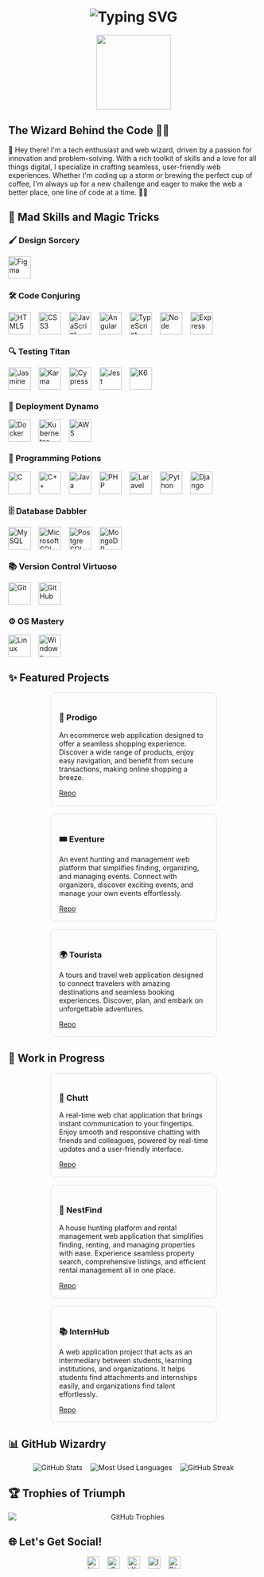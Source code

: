 <h1 align="center">
  <img src="https://readme-typing-svg.herokuapp.com?font=Fira+Code&size=30&pause=1000&color=4169E1&width=435&lines=Welcome+to+my+GitHub!;I+am+M.+A.+Leli!" alt="Typing SVG" />
</h1>

<div align="center">
  <img src="https://media.giphy.com/media/qgQUggAC3Pfv687qPC/giphy.gif" width="auto" height="150" />
</div>

## The Wizard Behind the Code 🧙‍♂️

👋 Hey there! I'm a tech enthusiast and web wizard, driven by a passion for innovation and problem-solving. With a rich toolkit of skills and a love for all things digital, I specialize in crafting seamless, user-friendly web experiences. Whether I'm coding up a storm or brewing the perfect cup of coffee, I'm always up for a new challenge and eager to make the web a better place, one line of code at a time. 🚀✨

## 🎨 Mad Skills and Magic Tricks

### 🖌️ Design Sorcery

<div style="display: flex; align-items: center; justify-content: flex-start; gap: 1rem; flex-wrap: wrap;">
    <img src="https://cdn.jsdelivr.net/gh/devicons/devicon@latest/icons/figma/figma-original.svg" alt="Figma" width="45px"/>
</div>

### 🛠️ Code Conjuring

<div style="display: flex; align-items: center; justify-content: flex-start; gap: 1rem; flex-wrap: wrap;">
    <img src="https://cdn.jsdelivr.net/gh/devicons/devicon@latest/icons/html5/html5-original.svg" alt="HTML5" width="45px"/>
    <img src="https://cdn.jsdelivr.net/gh/devicons/devicon@latest/icons/css3/css3-original.svg" alt="CSS3" width="45px"/>
    <img src="https://cdn.jsdelivr.net/gh/devicons/devicon@latest/icons/javascript/javascript-original.svg" alt="JavaScript" width="45px"/>
    <img src="https://cdn.jsdelivr.net/gh/devicons/devicon@latest/icons/angular/angular-original.svg" alt="Angular" width="45px"/>
    <img src="https://cdn.jsdelivr.net/gh/devicons/devicon@latest/icons/typescript/typescript-original.svg" alt="TypeScript" width="45px"/>
    <img src="https://cdn.jsdelivr.net/gh/devicons/devicon@latest/icons/nodejs/nodejs-original.svg" alt="Node" width="45px"/>
    <img src="https://cdn.jsdelivr.net/gh/devicons/devicon@latest/icons/express/express-original.svg" alt="Express" width="45px"/>
</div>

### 🔍 Testing Titan

<div style="display: flex; align-items: center; justify-content: flex-start; gap: 1rem; flex-wrap: wrap;">
    <img src="https://cdn.jsdelivr.net/gh/devicons/devicon@latest/icons/jasmine/jasmine-original.svg" alt="Jasmine" width="45px"/>
    <img src="https://cdn.jsdelivr.net/gh/devicons/devicon@latest/icons/karma/karma-original.svg" alt="Karma" width="45px"/>
    <img src="https://cdn.jsdelivr.net/gh/devicons/devicon@latest/icons/cypressio/cypressio-original.svg" alt="Cypress" width="45px"/>
    <img src="https://cdn.jsdelivr.net/gh/devicons/devicon@latest/icons/jest/jest-plain.svg" alt="Jest" width="45px"/>
    <img src="https://cdn.jsdelivr.net/gh/devicons/devicon@latest/icons/k6/k6-original.svg" alt="K6" width="45px"/>
</div>

### 🚀 Deployment Dynamo

<div style="display: flex; align-items: center; justify-content: flex-start; gap: 1rem; flex-wrap: wrap;">
    <img src="https://cdn.jsdelivr.net/gh/devicons/devicon@latest/icons/docker/docker-original.svg" alt="Docker" width="45px"/>
    <img src="https://cdn.jsdelivr.net/gh/devicons/devicon@latest/icons/kubernetes/kubernetes-original.svg" alt="Kubernetes" width="45px"/>
    <img src="https://cdn.jsdelivr.net/gh/devicons/devicon@latest/icons/amazonwebservices/amazonwebservices-original-wordmark.svg" alt="AWS" width="45px"/>
</div>

### 🧩 Programming Potions

<div style="display: flex; align-items: center; justify-content: flex-start; gap: 1rem; flex-wrap: wrap;">
    <img src="https://cdn.jsdelivr.net/gh/devicons/devicon@latest/icons/c/c-original.svg" alt="C" width="45px"/>
    <img src="https://cdn.jsdelivr.net/gh/devicons/devicon@latest/icons/cplusplus/cplusplus-original.svg" alt="C++" width="45px"/>
    <img src="https://cdn.jsdelivr.net/gh/devicons/devicon@latest/icons/java/java-original.svg" alt="Java" width="45px"/>
    <img src="https://cdn.jsdelivr.net/gh/devicons/devicon@latest/icons/php/php-original.svg" alt="PHP" width="45px"/>
    <img src="https://cdn.jsdelivr.net/gh/devicons/devicon@latest/icons/laravel/laravel-original.svg" alt="Laravel" width="45px"/>
    <img src="https://cdn.jsdelivr.net/gh/devicons/devicon@latest/icons/python/python-original.svg" alt="Python" width="45px"/>
    <img src="https://cdn.jsdelivr.net/gh/devicons/devicon@latest/icons/django/django-plain.svg" alt="Django" width="45px"/>
</div>

### 🗄️ Database Dabbler

<div style="display: flex; align-items: center; justify-content: flex-start; gap: 1rem; flex-wrap: wrap;">
    <img src="https://cdn.jsdelivr.net/gh/devicons/devicon@latest/icons/mysql/mysql-original.svg" alt="MySQL" width="45px"/>
    <img src="https://cdn.jsdelivr.net/gh/devicons/devicon@latest/icons/microsoftsqlserver/microsoftsqlserver-original.svg" alt="Microsoft SQL Server" width="45px"/>
    <img src="https://cdn.jsdelivr.net/gh/devicons/devicon@latest/icons/postgresql/postgresql-original.svg" alt="Postgre SQL" width="45px"/>
    <img src="https://cdn.jsdelivr.net/gh/devicons/devicon@latest/icons/mongodb/mongodb-original.svg" alt="MongoDB" width="45px"/>          
</div>

### 📚 Version Control Virtuoso

<div style="display: flex; align-items: center; justify-content: flex-start; gap: 1rem; flex-wrap: wrap;">
    <img src="https://cdn.jsdelivr.net/gh/devicons/devicon@latest/icons/git/git-original.svg" alt="Git" width="45px"/>
    <img src="https://cdn.jsdelivr.net/gh/devicons/devicon@latest/icons/github/github-original.svg" alt="GitHub" width="45px"/>
</div>

### ⚙️ OS Mastery

<div style="display: flex; align-items: center; justify-content: flex-start; gap: 1rem; flex-wrap: wrap;">
    <img src="https://cdn.jsdelivr.net/gh/devicons/devicon@latest/icons/linux/linux-original.svg" alt="Linux" width="45px"/>
    <img src="https://cdn.jsdelivr.net/gh/devicons/devicon@latest/icons/windows11/windows11-original.svg" alt="Windows" width="45px"/>
</div>

## ✨ Featured Projects

<div style="width: 100%; display: flex; align-items: flex-start; justify-content: center; gap: 1rem; flex-wrap: wrap;">

  <div style="border: 1px solid #ddd; border-radius: 10px; padding: 1rem; max-width: 300px; text-align: left;">
    <h3>🛒 Prodigo</h3>
    <p>An ecommerce web application designed to offer a seamless shopping experience. Discover a wide range of products, enjoy easy navigation, and benefit from secure transactions, making online shopping a breeze.</p>
    <a href="https://github.com/M-A-Leli/Prodigo" target="_blank">Repo</a>
  </div>

  <div style="border: 1px solid #ddd; border-radius: 10px; padding: 1rem; max-width: 300px; text-align: left;">
    <h3>🎟️ Eventure</h3>
    <p>An event hunting and management web platform that simplifies finding, organizing, and managing events. Connect with organizers, discover exciting events, and manage your own events effortlessly.</p>
    <a href="https://github.com/M-A-Leli/Eventure" target="_blank">Repo</a>
  </div>

  <div style="border: 1px solid #ddd; border-radius: 10px; padding: 1rem; max-width: 300px; text-align: left;">
    <h3>🌍 Tourista</h3>
    <p>A tours and travel web application designed to connect travelers with amazing destinations and seamless booking experiences. Discover, plan, and embark on unforgettable adventures.</p>
    <a href="https://github.com/M-A-Leli/Tourista" target="_blank">Repo</a>
  </div>
  
</div>

## 🚧 Work in Progress

<div style="width: 100%; display: flex; align-items: flex-start; justify-content: center; gap: 1rem; flex-wrap: wrap;">

  <div style="border: 1px solid #ddd; border-radius: 10px; padding: 1rem; max-width: 300px; text-align: left;">
    <h3>💬 Chutt</h3>
    <p>A real-time web chat application that brings instant communication to your fingertips. Enjoy smooth and responsive chatting with friends and colleagues, powered by real-time updates and a user-friendly interface.</p>
    <a href="https://github.com/M-A-Leli/Chutt" target="_blank">Repo</a>
  </div>

  <div style="border: 1px solid #ddd; border-radius: 10px; padding: 1rem; max-width: 300px; text-align: left;">
    <h3>🏡 NestFind</h3>
    <p>A house hunting platform and rental management web application that simplifies finding, renting, and managing properties with ease. Experience seamless property search, comprehensive listings, and efficient rental management all in one place.</p>
    <a href="https://github.com/M-A-Leli/NestFind" target="_blank">Repo</a>
  </div>

  <div style="border: 1px solid #ddd; border-radius: 10px; padding: 1rem; max-width: 300px; text-align: left;">
    <h3>📚 InternHub</h3>
    <p>A web application project that acts as an intermediary between students, learning institutions, and organizations. It helps students find attachments and internships easily, and organizations find talent effortlessly.</p>
    <a href="https://github.com/M-A-Leli/InternHub" target="_blank">Repo</a>
  </div>

</div>

## 📊 GitHub Wizardry

<div align="center" style="width: 100%; display: flex; flex-wrap: wrap; align-items: flex-start; justify-content: center; gap: 1rem;">
  <img src="https://github-readme-stats.vercel.app/api?username=M-A-Leli&show_icons=true&theme=radical" alt="GitHub Stats" style="max-width: 100%;" />
  <img src="https://github-readme-stats.vercel.app/api/top-langs/?username=M-A-Leli&layout=compact&theme=radical" alt="Most Used Languages" style="max-width: 100%;" />
  <img src="https://github-readme-streak-stats.herokuapp.com/?user=M-A-Leli&theme=radical" alt="GitHub Streak" style="max-width: 100%;" />
</div>

## 🏆 Trophies of Triumph

<div align="center" style="width: 100%; display: flex; align-items: center; justify-content: center;">
  <img src="https://github-profile-trophy.vercel.app/?username=M-A-Leli&theme=radical&no-bg=true&no-frame=true" alt="GitHub Trophies" style="max-width: 100%; flex: 1 1 auto;" />
</div>

## 🌐 Let's Get Social!

<div align="center" style="width: 100%; display: flex; align-items: center; justify-content: center; gap: 1rem; flex-wrap: wrap;">
  <a href="https://linkedin.com/in/" target="_blank" style="text-decoration: none;">
    <img src="https://img.shields.io/static/v1?message=LinkedIn&logo=linkedin&label=&color=0077B5&logoColor=white&labelColor=&style=for-the-badge" height="25" alt="LinkedIn logo" />
  </a>
  <a href="mailto:m.lelialvin@gmail.com" target="_blank" style="text-decoration: none;">
    <img src="https://img.shields.io/static/v1?message=Gmail&logo=Gmail&label=&color=08851b&logoColor=white&labelColor=&style=for-the-badge" height="25" alt="Gmail logo" />
  </a>
  <a href="https://x.com/M_A_Leli" target="_blank" style="text-decoration: none;">
    <img src="https://img.shields.io/static/v1?message=X (Twitter)&logo=X&label=&color=000000&logoColor=white&labelColor=&style=for-the-badge" height="25" alt="X logo" />
  </a>
  <a href="https://www.instagram.com/m_a_leli" target="_blank" style="text-decoration: none;">
    <img src="https://img.shields.io/static/v1?message=Instagram&logo=instagram&label=&color=E4405F&logoColor=white&labelColor=&style=for-the-badge" height="25" alt="Instagram logo" />
  </a>
  <a href="https://discord.com/invite/r3dtnX7p" target="_blank" style="text-decoration: none;">
    <img src="https://img.shields.io/static/v1?message=Discord&logo=discord&label=&color=5865F2&logoColor=white&labelColor=&style=for-the-badge" height="25" alt="Discord logo" />
  </a>
</div>
